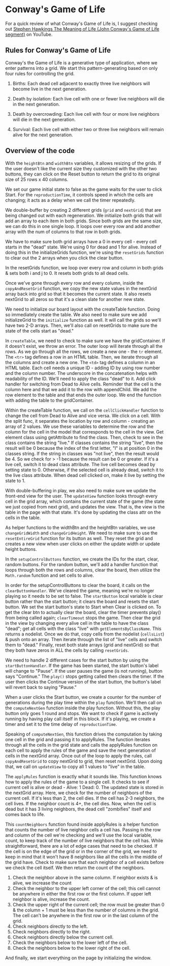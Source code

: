 # Conway's Game of Life

For a quick review of what Conway's Game of Life is, I suggest checking out [Stephen Hawkings The Meaning of Life (John Conway's Game of Life segment)](https://youtu.be/CgOcEZinQ2I) on YouTube.

## Rules for Conway's Game of Life
Conway's the Game of Life is a generative type of application, where we enter patterns into a grid. We start this pattern-generating based on only four rules for controlling the grid.

1.  Births: Each dead cell adjacent to exactly three live neighbors will become live in the next generation.

2.  Death by isolation: Each live cell with one or fewer live neighbors will die in the next generation.

3.  Death by overcrowding: Each live cell with four or more live neighbors will die in the next generation.

4.  Survival: Each live cell with either two or three live neighbors will remain alive for the next generation.


## Overview of the code

With the `heightBtn` and `widthBtn` variables, it allows resizing of the grids. If the user doesn't like the current size they customized with the other two buttons, they can click on the Reset button to return the grid to its original size of 25 rows x 40 columns.

We set our game initial state to false as the game waits for the user to click Start. For the `reproductionTime`, it controls speed in which the cells are changing; it acts as a delay when we call the timer repeatedly.

We double-buffer by creating 2 different grids (`grid` and `nextGrid`) that are being changed out with each regeneration. We initialize both grids that will add an array to each item in both grids. Since both grids are the same size, we can do this in one single loop. It loops over every row and add another array with the num of columns to that row in both grids.

We have to make sure both grid arrays have a 0 in every cell - every cell starts in the "dead" state. We're using 0 for dead and 1 for alive. Instead of doing this in the initializeGrids function, we're using the `resetGrids` function to clear out the 2 arrays when you click the clear button.

In the resetGrids function, we loop over every row and column in both grids & sets both i and j to 0. It resets both grids to all dead cells.

Once we've gone through every row and every column, inside the `copyAndResetGrid` function, we copy the new state values in the nextGrid array back into grid so that it becomes the current state. It also resets nextGrid to all zeros so that it's a clean slate for another new state. 

We need to initialize our board layout with the createTable function. Doing so immediately create the table. We also need to make sure we add initializeGrid to the `initialize` function as well. It will call the grids so we'll have two 2-D arrays. Then, we'll also call on resetGrids to make sure the state of the cells start as "dead."

In `createTable`, we need to check to make sure we have the gridContainer. If it doesn't exist, we throw an error. The outer loop will iterate through all the rows. As we go through all the rows, we create a new one - the `tr` element. The `<tr>` tag defines a row in an HTML table. Then, we iterate through all the columns and create a new one. The `<td>` tag defines a column in an HTML table. Each cell needs a unique ID - adding ID by using row number and the column number. The underscore in the concatenation helps with readability of the ID. We'll need to apply the class "dead" to it. Add click handler for switching from Dead to Alive cells. Reminder that the cell is the column here and that we add it to the row with appendChild. We add the row element to the table and that ends the outer loop. We end the function with adding the table to the gridContainer.

Within the createTable function, we call on the `cellClickHandler` function to change the cell from Dead to Alive and vice versa. We click on a cell. With the split func, it separates the location by row and column - creating an array of 2 values. We use these variables to determine the row and the column for the cell in the model that corresponds to the cell in the view. Get element class using getAttribute to find the class. Then, check to see in the class contains the string "live." If classes contains the string "live", then the result will be 0 because the index of the first letter, "l" is at position 0 in the classes string. If the string in classes was "not live", then the result would be 4. So we check for > -1 because the result can be 0 or greater. If it's a live cell, switch it to dead class attribute. The live cell becomes dead by setting state to 0. Otherwise, if the selected cell is already dead, switch it to the live class attribute. When dead cell clicked on, make it live by setting the state to 1. 

With double-buffering in play, we also need to make sure we update the front-end view for the user. The `updateView` function looks through every cell in the grid array, which contains the current state of the game (the state we just copied from next grid), and updates the view. That is, the view is the table in the page with that state. It's done by updating the class attr on the cells in the table.

As helper functions to the widthBtn and the heightBtn variables, we use `changeGridWidth` and `changeGridHeight`. We need to make sure to use the `resetEntireGrid` function for its button as well. They reset the grid and creates a new view when user clicks on either the update width or update height buttons. 

In the `setupControlButtons` function, we create the IDs for the start, clear, random buttons. For the random button, we'll add a handler function that loops through both the rows and columns, clear the board, then utilize the `Math.random` function and set cells to alive. 

In order for the setupControlButtons to clear the board, it calls on the `clearButtonHandler`. We've cleared the game, meaning we're no longer playing so it needs to be set to false. The `startButton` local variable is clear button rather than the start button; it clears the board and resets the start button. We set the start button's state to Start when Clear is clicked on. To get the clear btn to actually clear the board, clear the timer prevents play() from being called again; `clearTimeout` stops the game. Then clear the grid in the view by changing every alive cell in the table to have the class "dead"; get all cells with the class "live" with `getElementsByClassName`. This returns a nodelist. Once we do that, copy cells from the nodelist (`cellsList`) & push onto an array. Then iterate through the list of "live" cells and switch them to "dead." Finally, reset both state arrays (grid and nextGrid) so that they both have zeros in ALL the cells by calling `resetGrids`.

We need to handle 2 different cases for the start button by using the `startButtonHandler`. If the game has been started, the start button's label will change to "Pause". If the user pauses the game (is not running), button says "Continue." The `play()` stops getting called then clears the timer. If the user then clicks the Continue version of the start button, the button's label will revert back to saying "Pause."

When a user clicks the Start button, we create a counter for the number of generations during the play time within the `play` function. We'll then call on the `computeNextGen` function inside the play function. Without this, the play button only goes 1 round and stops. We want to check if game is actively running by having play call itself in this block. If it's playing, we create a timer and set it to the time delay of `reproductionTime`.

Speaking of `computeNextGen`, this function drives the computation by taking one cell in the grid and passing it to applyRules. The function iterates through all the cells in the grid state and calls the applyRules function on each cell to apply the rules of the game and save the next generation of cells in the nextGrid array. Once out of the loop to apply the rules, call `copyAndResetGrid` to copy nextGrid to grid, then reset nextGrid. Upon doing that, we call on `updateView` to copy all 1 values to "live" in the table.

The `applyRules` function is exactly what it sounds like. This function knows how to apply the rules of the game to a single cell. It checks to see if current cell is alive or dead - Alive: 1 Dead: 0. The updated state is stored in the nextGrid array. Here, we check for the number of neighbors of the current cell. If it's less than 2, the cell dies. If the cell has 2-3 neighbors, the cell lives. If the neighbor count is 4+, the cell dies. Now, when the cell is dead but it has 3 living neighbors, the dead cell "zombifies" itself and comes back to life. 

This `countNeighbors` function found inside applyRules is a helper function that counts the number of live neighbor cells a cell has. Passing in the row and column of the cell we're checking and we'll use the local variable, count, to keep track of the number of live neighbors that the cell has. While straightforward, there are a lot of edge cases that need to be checked. If the cell is on the edge of the grid or in the corner of the grid, we need to keep in mind that it won't have 8 neighbors like all the cells in the middle of the grid have. Check to make sure that each neighbor of a cell exists before we check the cell itself. We then return the count of the neighbors.
1. Check the neighbor above in the same column. If neighbor exists & is alive, we increase the count
2. Check the neighbor to the upper left corner of the cell; this cell cannot be anywhere in either the first row or the first column. If upper left neighbor is alive, increase the count.
3. Check the upper right of the current cell; the row must be greater than 0 & the column + 1 must be less than the number of columns in the grid. The cell can't be anywhere in the first row or in the last column of the grid.
4. Check neighbors directly to the left.
5. Check neighbors directly to the right.
6. Check neighbors directly below the current cell.
7. Check the neighbors below to the lower left of the cell.
8. Check the neighbors below to the lower right of the cell.

And finally, we start everything on the page by initializing the window. 
